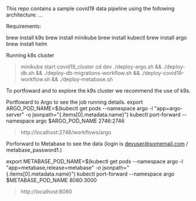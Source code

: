 This repo contains a sample covid19 data pipeline using the following architecture: ...

Requirements:

 brew install k9s
 brew install minikube
 brew install kubectl
 brew install argo
 brew install helm

Running k8s cluster
> minikube start covid19_cluster
> cd dev
> ./deploy-argo.sh && ./deploy-db.sh && ./deploy-db-migrations-workflow.sh && ./deploy-covid19-workflow.sh && ./deploy-metabase.sh

To portfoward and to explore the k9s cluster we recommend the use of k9s. 

Portfoward to Argo to see the job running details.
export ARGO_POD_NAME=$(kubectl get pods --namespace argo -l "app=argo-server" -o jsonpath="{.items[0].metadata.name}")
kubectl port-forward --namespace argo $ARGO_POD_NAME 2746:2746

> http://localhost:2746/workflows/argo

Porforward to Metabase to see the data (login is devuser@somemail.com / metabase_password1.)

export METABASE_POD_NAME=$(kubectl get pods --namespace argo -l "app=metabase,release=metabase" -o jsonpath="{.items[0].metadata.name}")
kubectl port-forward --namespace argo $METABASE_POD_NAME 8080:3000

> http://localhost:8080
